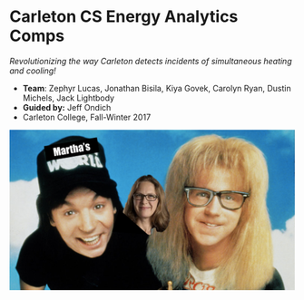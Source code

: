 # Carleton CS Energy Analytics Comps

*Revolutionizing the way Carleton detects incidents of simultaneous heating and cooling!*

- **Team**: Zephyr Lucas, Jonathan Bisila, Kiya Govek, Carolyn Ryan, Dustin Michels, Jack Lightbody
- **Guided by:** Jeff Ondich
- Carleton College, Fall-Winter 2017

![Martha's World](images/marthas_world.png)
